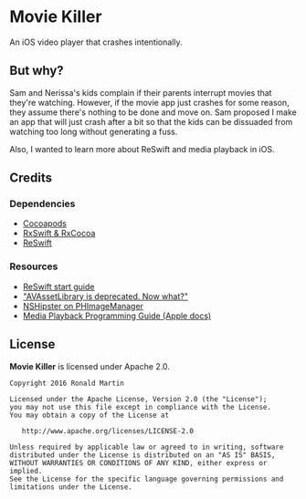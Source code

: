 # Movie Killer
An iOS video player that crashes intentionally.

## But why?
Sam and Nerissa's kids complain if their parents interrupt movies that they're watching. However, if the movie app just crashes for some reason, they assume there's nothing to be done and move on. Sam proposed I make an app that will just crash after a bit so that the kids can be dissuaded from watching too long without generating a fuss.

Also, I wanted to learn more about ReSwift and media playback in iOS.


## Credits

### Dependencies
* [Cocoapods](https://github.com/CocoaPods/CocoaPods)
* [RxSwift & RxCocoa](https://github.com/ReactiveX/RxSwift)
* [ReSwift](https://github.com/ReSwift)

### Resources
* [ReSwift start guide](http://reswift.github.io/ReSwift/master/getting-started-guide.html)
* ["AVAssetLibrary is deprecated. Now what?"](http://sametdede.com/alassetslibrary-is-deprecated-now-what/)
* [NSHipster on PHImageManager](http://nshipster.com/phimagemanager/)
* [Media Playback Programming Guide (Apple docs)](https://developer.apple.com/library/content/documentation/AudioVideo/Conceptual/MediaPlaybackGuide/Contents/Resources/en.lproj/Introduction/Introduction.html#//apple_ref/doc/uid/TP40016757)


## License

**Movie Killer** is licensed under Apache 2.0.

    Copyright 2016 Ronald Martin

    Licensed under the Apache License, Version 2.0 (the "License");
    you may not use this file except in compliance with the License.
    You may obtain a copy of the License at

       http://www.apache.org/licenses/LICENSE-2.0

    Unless required by applicable law or agreed to in writing, software
    distributed under the License is distributed on an "AS IS" BASIS,
    WITHOUT WARRANTIES OR CONDITIONS OF ANY KIND, either express or implied.
    See the License for the specific language governing permissions and
    limitations under the License.
